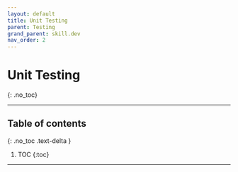 ```yaml
---
layout: default
title: Unit Testing
parent: Testing
grand_parent: skill.dev
nav_order: 2
---
```


# Unit Testing
{: .no_toc}

---

## Table of contents
{: .no_toc .text-delta }

1. TOC
{:toc}

---
